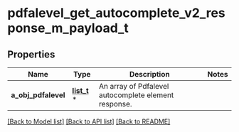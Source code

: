 # pdfalevel_get_autocomplete_v2_response_m_payload_t

## Properties
Name | Type | Description | Notes
------------ | ------------- | ------------- | -------------
**a_obj_pdfalevel** | [**list_t**](pdfalevel_autocomplete_element_response.md) \* | An array of Pdfalevel autocomplete element response. | 

[[Back to Model list]](../README.md#documentation-for-models) [[Back to API list]](../README.md#documentation-for-api-endpoints) [[Back to README]](../README.md)


